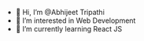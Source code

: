 - 👋 Hi, I’m @Abhijeet Tripathi
- 👀 I’m interested in Web Development
- 🌱 I’m currently learning React JS

<!---
Abhijeet-Tripathi-09/Abhijeet-Tripathi-09 is a ✨ special ✨ repository because its `README.md` (this file) appears on your GitHub profile.
You can click the Preview link to take a look at your changes.
--->
